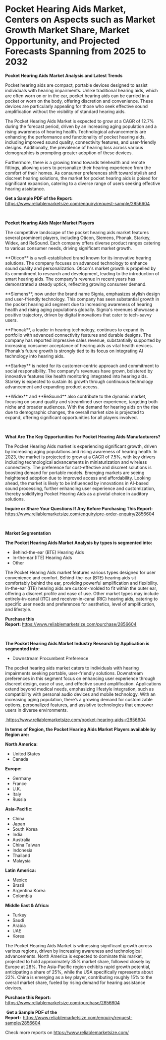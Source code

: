 <p><h1>Pocket Hearing Aids Market, Centers on Aspects such as Market Growth Market Share, Market Opportunity, and Projected Forecasts Spanning from 2025 to 2032</h1></p><p><strong>Pocket Hearing Aids Market Analysis and Latest Trends</strong></p>
<p><p>Pocket hearing aids are compact, portable devices designed to assist individuals with hearing impairments. Unlike traditional hearing aids, which are often worn on or in the ear, pocket hearing aids can be carried in a pocket or worn on the body, offering discretion and convenience. These devices are particularly appealing for those who seek effective sound amplification without the visibility of standard hearing aids.</p><p>The Pocket Hearing Aids Market is expected to grow at a CAGR of 12.7% during the forecast period, driven by an increasing aging population and a rising awareness of hearing health. Technological advancements are enhancing the performance and functionality of pocket hearing aids, including improved sound quality, connectivity features, and user-friendly designs. Additionally, the prevalence of hearing loss across various demographics is prompting greater adoption of these devices. </p><p>Furthermore, there is a growing trend towards telehealth and remote fittings, allowing users to personalize their hearing experience from the comfort of their homes. As consumer preferences shift toward stylish and discreet hearing solutions, the market for pocket hearing aids is poised for significant expansion, catering to a diverse range of users seeking effective hearing assistance.</p></p>
<p><strong>Get a Sample PDF of the Report:&nbsp;</strong> <a href="https://www.reliablemarketsize.com/enquiry/request-sample/2856604?utm_campaign=2744&utm_medium=2&utm_source=Github&utm_content=ia&utm_term=12032025&utm_id=pocket-hearing-aids">https://www.reliablemarketsize.com/enquiry/request-sample/2856604</a></p>
<p>&nbsp;</p>
<p><strong>Pocket Hearing Aids Major Market Players</strong></p>
<p><p>The competitive landscape of the pocket hearing aids market features several prominent players, including Oticon, Siemens, Phonak, Starkey, Widex, and ReSound. Each company offers diverse product ranges catering to various consumer needs, driving significant market growth.</p><p>**Oticon** is a well-established brand known for its innovative hearing solutions. The company focuses on advanced technology to enhance sound quality and personalization. Oticon's market growth is propelled by its commitment to research and development, leading to the introduction of smart hearing aids. The company's revenue in recent years has demonstrated a steady uptick, reflecting growing consumer demand.</p><p>**Siemens**, now under the brand name Signia, emphasizes stylish design and user-friendly technology. This company has seen substantial growth in the pocket hearing aid segment due to increasing awareness of hearing health and rising aging populations globally. Signia's revenues showcase a positive trajectory, driven by digital innovations that cater to tech-savvy users.</p><p>**Phonak**, a leader in hearing technology, continues to expand its portfolio with advanced connectivity features and durable designs. The company has reported impressive sales revenue, substantially supported by increasing consumer acceptance of hearing aids as vital health devices. Phonak's future growth is strongly tied to its focus on integrating AI technology into hearing aids.</p><p>**Starkey** is noted for its customer-centric approach and commitment to social responsibility. The company's revenues have grown, bolstered by innovative features like health monitoring integrated into hearing aids. Starkey is expected to sustain its growth through continuous technology advancement and expanding product access.</p><p>**Widex** and **ReSound** also contribute to the dynamic market, focusing on sound quality and streamlined user experience, targeting both niche and broader audiences. With the demand for hearing aids on the rise due to demographic changes, the overall market size is projected to expand, offering significant opportunities for all players involved.</p></p>
<p>&nbsp;</p>
<p><strong>What Are The Key Opportunities For Pocket Hearing Aids Manufacturers?</strong></p>
<p><p>The Pocket Hearing Aids market is experiencing significant growth, driven by increasing aging populations and rising awareness of hearing health. In 2023, the market is projected to grow at a CAGR of 7.5%, with key drivers including technological advancements in miniaturization and wireless connectivity. The preference for cost-effective and discreet solutions is boosting demand for portable models. Emerging markets are seeing heightened adoption due to improved access and affordability. Looking ahead, the market is likely to be influenced by innovations in AI-based sound processing, further enhancing user experience and customization, thereby solidifying Pocket Hearing Aids as a pivotal choice in auditory solutions.</p></p>
<p><strong>Inquire or Share Your Questions If Any Before Purchasing This Report:</strong> <a href="https://www.reliablemarketsize.com/enquiry/pre-order-enquiry/2856604?utm_campaign=2744&utm_medium=2&utm_source=Github&utm_content=ia&utm_term=12032025&utm_id=pocket-hearing-aids">https://www.reliablemarketsize.com/enquiry/pre-order-enquiry/2856604</a></p>
<p>&nbsp;</p>
<p><strong>Market Segmentation</strong></p>
<p><strong>The Pocket Hearing Aids Market Analysis by types is segmented into:</strong></p>
<p><ul><li>Behind-the-ear (BTE) Hearing Aids</li><li>In-the-ear (ITE) Hearing Aids</li><li>Other</li></ul></p>
<p><p>The Pocket Hearing Aids market features various types designed for user convenience and comfort. Behind-the-ear (BTE) hearing aids sit comfortably behind the ear, providing powerful amplification and flexibility. In-the-ear (ITE) hearing aids are custom-molded to fit within the outer ear, offering a discreet profile and ease of use. Other market types may include entirely-in-canal (ITC) and receiver-in-canal (RIC) hearing aids, catering to specific user needs and preferences for aesthetics, level of amplification, and lifestyle.</p></p>
<p><strong>Purchase this Report:&nbsp;</strong><a href="https://www.reliablemarketsize.com/purchase/2856604?utm_campaign=2744&utm_medium=2&utm_source=Github&utm_content=ia&utm_term=12032025&utm_id=pocket-hearing-aids">https://www.reliablemarketsize.com/purchase/2856604</a></p>
<p>&nbsp;</p>
<p><strong>The Pocket Hearing Aids Market Industry Research by Application is segmented into:</strong></p>
<p><ul><li>Downstream Procumbent Preference</li></ul></p>
<p><p>The pocket hearing aids market caters to individuals with hearing impairments seeking portable, user-friendly solutions. Downstream preferences in this segment focus on enhancing user experience through discreet design, ease of use, and effective sound amplification. Applications extend beyond medical needs, emphasizing lifestyle integration, such as compatibility with personal audio devices and mobile technology. With an increasing aging population, there’s a growing demand for customizable options, personalized features, and assistive technologies that empower users in diverse environments.</p></p>
<p><a href="https://www.reliablemarketsize.com/pocket-hearing-aids-r2856604?utm_campaign=2744&utm_medium=2&utm_source=Github&utm_content=ia&utm_term=12032025&utm_id=pocket-hearing-aids">&nbsp;https://www.reliablemarketsize.com/pocket-hearing-aids-r2856604</a></p>
<p><strong>In terms of Region, the Pocket Hearing Aids Market Players available by Region are:</strong></p>
<p>
    <p> <strong> North America: </strong>
        <ul>
            <li>United States</li>
            <li>Canada</li>
        </ul>
        </p> 
    <p> <strong> Europe: </strong>
        <ul>
            <li>Germany</li>
            <li>France</li>
            <li>U.K.</li>
            <li>Italy</li>
            <li>Russia</li>
        </ul>
        </p> 
    <p> <strong> Asia-Pacific: </strong>
        <ul>
            <li>China</li>
            <li>Japan</li>
            <li>South Korea</li>
            <li>India</li>
            <li>Australia</li>
            <li>China Taiwan</li>
            <li>Indonesia</li>
            <li>Thailand</li>
            <li>Malaysia</li>
        </ul>
        </p> 
    <p> <strong> Latin America: </strong>
        <ul>
            <li>Mexico</li>
            <li>Brazil</li>
            <li>Argentina Korea</li>
            <li>Colombia</li>
        </ul>
        </p> 
    <p> <strong> Middle East & Africa: </strong>
        <ul>
            <li>Turkey</li>
            <li>Saudi</li>
            <li>Arabia</li>
            <li>UAE</li>
            <li>Korea</li>
        </ul>
    </p>
    </p>
<p><p>The Pocket Hearing Aids Market is witnessing significant growth across various regions, driven by increasing awareness and technological advancements. North America is expected to dominate this market, projected to hold approximately 35% market share, followed closely by Europe at 28%. The Asia-Pacific region exhibits rapid growth potential, anticipating a share of 25%, while the USA specifically represents about 22%. China is emerging as a key player, contributing roughly 15% to the overall market share, fueled by rising demand for hearing assistance devices.</p></p>
<p><strong>Purchase this Report: </strong><a href="https://www.reliablemarketsize.com/purchase/2856604?utm_campaign=2744&utm_medium=2&utm_source=Github&utm_content=ia&utm_term=12032025&utm_id=pocket-hearing-aids">https://www.reliablemarketsize.com/purchase/2856604</a></p>
<p>&nbsp;<strong>Get a Sample PDF of the Report:&nbsp;&nbsp;</strong><a href="https://www.reliablemarketsize.com/enquiry/request-sample/2856604?utm_campaign=2744&utm_medium=2&utm_source=Github&utm_content=ia&utm_term=12032025&utm_id=pocket-hearing-aids">https://www.reliablemarketsize.com/enquiry/request-sample/2856604</a></p>
<p><strong></strong></p>
<p>Check more reports on <a href="https://www.reliablemarketsize.com/?utm_campaign=2744&utm_medium=2&utm_source=Github&utm_content=ia&utm_term=12032025&utm_id=pocket-hearing-aids">https://www.reliablemarketsize.com/</a></p>